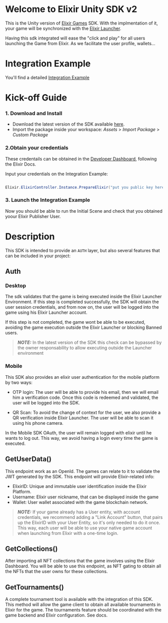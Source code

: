 # Welcome to Elixir Unity SDK v2

This is the Unity version of [Elixir Games](https://elixir.app/) SDK. With the implmentation of it, your game will be synchronized with the [Elixir Launcher](launcher.elixir.app). 

Having this sdk integrated will ease the "click and play" for all users launching the Game from Elixir. As we facilitate the user profile, wallets...

# Integration Example

You'll find a detailed [Integration Example](https://github.com/Elixir-Games-XYZ/elixir-unity-sdk/blob/master/Demo/Scripts/InitSceneController.cs)

# Kick-off Guide

### 1. Download and Install

 - Download the latest version of the SDK available [here](https://github.com/Elixir-Games-XYZ/elixir-unity-sdk/releases).
 - Import the package inside your workspace: *Assets* > *Import Package* > *Custom Package*
 
### 2.Obtain your credentials

These credentails can be obtained in the [Developer Dashboard](https://dashboard.elixir.app/), following the Elixir Docs.

Input your credentials on the Integration Example:

```c#

Elixir.ElixirController.Instance.PrepareElixir("put you public key here")

```

 
### 3. Launch the Integration Example

Now you should be able to run the Initial Scene and check that you obtained yoour Elixir Publisher User.

# Description

This SDK is intended to provide an `AUTH` layer, but also several features that can be included in your project:

## Auth 

### Desktop

The sdk validates that the game is being executed inside the Elixir Launcher Environment. If this step is completed successfully, the SDK will obtain the user session credentials, and from now on, the user will be logged into the game using his Elixir Launcher account.

If this step is not completed, the game wont be able to be executed, avoiding the game execution outside the Elixir Launcher or blocking Banned users.

> **_NOTE:_** In the latest version of the SDK this check can be bypassed by the owner responsability to allow executing outside the Launcher environment 

### Mobile

This SDK also provides an elixir user authentication for the mobile platform by two ways:

 - OTP login: The user will be able to provide his email, then we will email him a verification code. Once this code is redeemed and validated, the user will be logged into the SDK.

 - QR Scan: To avoid the change of context for the user, we also provide a QR verification inside Elixir Launcher. The user will be able to scan it using his phone camera.

In the Mobile SDK OAuth, the user will remain logged with elixir until he wants to log out. This way, we avoid having a login every time the game is executed.

## GetUserData()

This endpoint work as an OpenId. The games can relate to it to validate the JWT generated by the SDK. This endpoint will provide Elixir-related info:

 - ElixirID: Unique and immutable user identification inside the Elixir Platform.
 - Username: Elixir user nickname, that can be displayed inside the game
 - Wallet: User wallet associated with the game blockchain network.

> **_NOTE:_**  If your game already has a User entity, with account credentials, we recommend adding a "Link Account" button, that pairs up the ElixirID with your User Entity, so it's only needed to do it once. This way, each user will be able to use your native game account when launching from Elixir with  a one-time login.

## GetCollections()

After importing all NFT collections that the game involves using the Elixir Dashboard. You will be able to use this endpoint, as NFT gating to obtain all the NFTs that the user owns for these collections.

## GetTournaments()

A complete tournament tool is available with the integration of this SDK. This method will allow the game client to obtain all available tournaments in Elixir for the game. 
The tournaments feature should be coordinated with the game backend and Elixir configuration. See docs.
